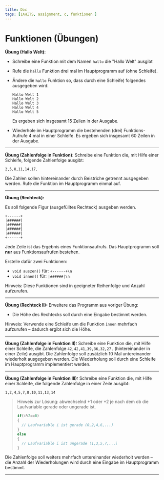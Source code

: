 ```yaml
---
title: Doc
tags: [1AHITS, assignment, c, funktionen ]
---
```


# Funktionen (Übungen)

**Übung (Hallo Welt):**

- Schreibe eine Funktion mit dem Namen `hallo` die "Hallo Welt" ausgibt

- Rufe die `hallo` Funktion drei mal im Hauptprogramm auf (ohne Schleife).

- Ändere die `hallo` Funktion so, dass durch eine Schleife) folgendes ausgegeben wird.

  ```
  Hallo Welt 1
  Hallo Welt 2
  Hallo Welt 3
  Hallo Welt 4
  Hallo Welt 5
  ```

  Es ergeben sich insgesamt 15 Zeilen in der Ausgabe.

- Wiederhole im Hauptprogramm die bestehenden (drei) Funktions-Aufrufe 4 mal in einer Schleife. Es ergeben sich insgesamt 60 Zeilen in der Ausgabe.



---

**Übung (Zahlenfolge in Funktion):**
Schreibe eine Funktion die, mit Hilfe einer Schleife, folgende Zahlenfolge ausgibt:

`2,5,8,11,14,17,`

Die Zahlen sollen hintereinander durch Beistriche getrennt ausgegeben werden. Rufe die Funktion im Hauptprogramm einmal auf.



---

**Übung (Rechteck):**

Es soll folgende Figur (ausgefülltes Rechteck) ausgeben werden.

```
+------+
|######|
|######|
|######|
|######|
+------+
```

Jede Zeile ist das Ergebnis eines Funktionsaufrufs. Das Hauptprogramm soll **nur** aus Funktionsaufrufen bestehen.

Erstelle dafür zwei Funktionen:

- `void auszen()`  für: `+------+\n`
- `void innen()` für: `|######|\n`

Hinweis: Diese Funktionen sind in geeigneter Reihenfolge und Anzahl aufzurufen.



---

**Übung (Rechteck II):**
Erweitere das Programm aus voriger Übung:

- Die Höhe des Rechtecks soll durch eine Eingabe bestimmt werden.

Hinweis: Verwende eine Schleife um die Funktion `innen` mehrfach aufzurufen – dadurch ergibt sich die Höhe. 



---

**Übung (Zahlenfolge in Funktion II):**
Schreibe eine Funktion die, mit Hilfe einer Schleife, die Zahlenfolge `42,42,41,39,36,32,27,` (hintereinander in einer Zeile) ausgibt. Die Zahlenfolge soll zusätzlich 10 Mal untereinander wiederholt ausgegeben werden.  Die Wiederholung soll durch eine Schleife im Hauptprogramm implementiert werden.



---

**Übung (Zahlenfolge in Funktion III):**
Schreibe eine Funktion die, mit Hilfe einer Schleife, die folgende Zahlenfolge in einer Zeile ausgibt:

`1,2,4,5,7,8,10,11,13,14`

> Hinweis zur Lösung: abwechselnd +1 oder +2 je nach dem ob die Laufvariable gerade oder ungerade ist.
>
> ```c
> if(i%2==0)
> {
>   // Laufvariable i ist gerade (0,2,4,6,...)
> }
> else
> {
>   // Laufvariable i ist ungerade (1,3,5,7,...)
> }
> ```

Die Zahlenfolge soll weiters mehrfach untereinander wiederholt werden – die Anzahl der Wiederholungen wird durch eine Eingabe im Hauptprogramm bestimmt.

---

